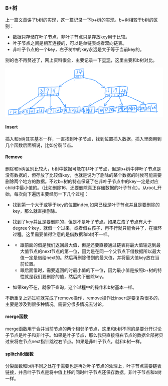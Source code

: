### B+树

上一篇文章讲了b树的实现，这一篇记录一下b+树的实现。b+树相较于b树的区别：

- 数据只存储在叶子节点，非叶子节点只是存放key用于比较。
- 叶子节点之间是相互连接的，可以是单链表或者双向链表。
- 非叶子节点的一个key，右子树中的key永远是大于等于当前key的。

别的也不再赘述了，网上资料很全，主要记录一下[实现](https://github.com/fenglin-Zhou/Tree-structures/blob/main/bplustree.hpp)，这里主要和b树对比。

![](../img/bplustree1.png)

#### Insert

插入和b树其实基本一样，一直找到叶子节点，找到位置插入数据。插入里面用到几个函数后面细说，比如分裂节点。

#### Remove

删除和b树区别比较大，b树中数据可能在非叶子节点，但是b+树中非叶子节点是没有数据的，但存放了比较值key，也就是说为了删除的某个数据的时候可能需要删除两个地方的数据。不过b+树的特点保证了在非叶子节点中的key一定是对应child中最小值的。（比如删除16，还要删除真正存储数据的叶子节点）。从root_开始，每次向下遍历主要经历一下几个过程：

- 找到第一个大于或等于key的位置index,如果已经是叶子节点并且是要删除的key，那么就直接删除。
- 找到了key并且是要删除的，但是不是叶子节点。如果左孩子节点有大于degree个key，就借一个过来，或者借右孩子，再不行就只能合并了，在循环过程。这里需要值得注意的是借数据和b树不一样。
- - 跟前面的借是我们返回最大值，但是还要直接通过链表将最大值输送到最大值节点的next节点的第一位，因为是在同一个父节点下借数据所以最大值一定是借给next的。然后再删除借到的最大值，并将最大值key放在当前位置。
  - 跟后面借时，需要返回的时最小值的下一位，因为最小值是按照b+树的特性就是我们要删除的值，然后向下删除key。

- 如果key不在，就像下查询，这个过程中的操作和b树基本一样。

不断重复上述过程就完成了remove操作，remove操作比insert是要复杂很多的，主要是涉及到很多种情况。需要分很多情况去讨论。

#### merge函数

merge函数用于合并当前节点的两个相邻子节点，这里和b树不同的是要分开讨论子节点是叶子和非叶子。如果是叶子节点，那么我只直接将右节点的数据全部拷贝过来将左节点next指针跳过右节点。如果是非叶子节点，就和b树一样。

#### splitchild函数

分裂函数和b树不同之处在于需要也是再对叶子节点的处理上，叶子节点需要链表链接，并且叶子节点是将中值上移的同时叶子节点还保存数据。非叶子节点和b树一样。